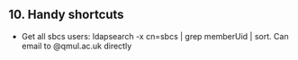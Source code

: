 ## 10. Handy shortcuts

* Get all sbcs users: ldapsearch -x cn=sbcs | grep memberUid | sort. Can email to <username>@qmul.ac.uk directly